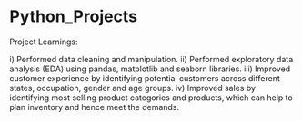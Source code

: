 # Python_Projects

Project Learnings:

i) Performed data cleaning and manipulation.
ii) Performed exploratory data analysis (EDA) using pandas, matplotlib and seaborn libraries.
iii) Improved customer experience by identifying potential customers across different states, occupation, gender and age groups.
iv) Improved sales by identifying most selling product categories and products, which can help to plan inventory and hence meet the demands.
